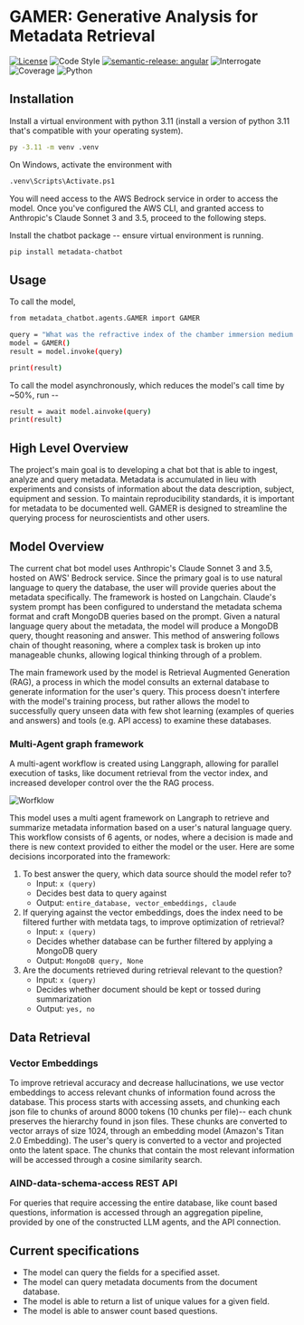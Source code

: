 # GAMER: Generative Analysis for Metadata Retrieval

[![License](https://img.shields.io/badge/license-MIT-brightgreen)](LICENSE)
![Code Style](https://img.shields.io/badge/code%20style-black-black)
[![semantic-release: angular](https://img.shields.io/badge/semantic--release-angular-e10079?logo=semantic-release)](https://github.com/semantic-release/semantic-release)
![Interrogate](https://img.shields.io/badge/interrogate-100.0%25-brightgreen)
![Coverage](https://img.shields.io/badge/coverage-0%25-red?logo=codecov)
![Python](https://img.shields.io/badge/python->=3.11-blue?logo=python)

## Installation

Install a virtual environment with python 3.11 (install a version of python 3.11 that's compatible with your operating system).

```bash
py -3.11 -m venv .venv
```

On Windows, activate the environment with

```bash
.venv\Scripts\Activate.ps1
```

You will need access to the AWS Bedrock service in order to access the model. Once you've configured the AWS CLI, and granted access to Anthropic's Claude Sonnet 3 and 3.5, proceed to the following steps.

Install the chatbot package -- ensure virtual environment is running.

```bash
pip install metadata-chatbot
```

## Usage

To call the model,

```bash
from metadata_chatbot.agents.GAMER import GAMER

query = "What was the refractive index of the chamber immersion medium used in this experiment SmartSPIM_675387_2023-05-23_23-05-56"
model = GAMER()
result = model.invoke(query)

print(result)
```

To call the model asynchronously, which reduces the model's call time by ~50%, run --

```bash
result = await model.ainvoke(query)
print(result)
```

## High Level Overview

The project's main goal is to developing a chat bot that is able to ingest, analyze and query metadata. Metadata is accumulated in lieu with experiments and consists of information about the data description, subject, equipment and session. To maintain reproducibility standards, it is important for metadata to be documented well. GAMER is designed to streamline the querying process for neuroscientists and other users.

## Model Overview

The current chat bot model uses Anthropic's Claude Sonnet 3 and 3.5, hosted on AWS' Bedrock service. Since the primary goal is to use natural language to query the database, the user will provide queries about the metadata specifically. The framework is hosted on Langchain. Claude's system prompt has been configured to understand the metadata schema format and craft MongoDB queries based on the prompt. Given a natural language query about the metadata, the model will produce a MongoDB query, thought reasoning and answer. This method of answering follows chain of thought reasoning, where a complex task is broken up into manageable chunks, allowing logical thinking through of a problem.

The main framework used by the model is Retrieval Augmented Generation (RAG), a process in which the model consults an external database to generate information for the user's query. This process doesn't interfere with the model's training process, but rather allows the model to successfully query unseen data with few shot learning (examples of queries and answers) and tools (e.g. API access) to examine these databases.

### Multi-Agent graph framework

A multi-agent workflow is created using Langgraph, allowing for parallel execution of tasks, like document retrieval from the vector index, and increased developer control over the the RAG process.

![Worfklow](2025_01_GAMER_workflow.PNG)

This model uses a multi agent framework on Langraph to retrieve and summarize metadata information based on a user's natural language query. This workflow consists of 6 agents, or nodes, where a decision is made and there is new context provided to either the model or the user. Here are some decisions incorporated into the framework:
1. To best answer the query, which data source should the model refer to?
    - Input: `x (query)`
    - Decides best data to query against
    - Output: `entire_database, vector_embeddings, claude`
2. If querying against the vector embeddings, does the index need to be filtered further with metdata tags, to improve optimization of retrieval?
    - Input: `x (query)`
    - Decides whether database can be further filtered by applying a MongoDB query
    - Output: `MongoDB query, None`
3. Are the documents retrieved during retrieval relevant to the question?
    - Input: `x (query)`
    - Decides whether document should be kept or tossed during summarization
    - Output: `yes, no`

## Data Retrieval

### Vector Embeddings

To improve retrieval accuracy and decrease hallucinations, we use vector embeddings to access relevant chunks of information found across the database. This process starts with accessing assets, and chunking each json file to chunks of around 8000 tokens (10 chunks per file)-- each chunk preserves the hierarchy found in json files. These chunks are converted to vector arrays of size 1024, through an embedding model (Amazon's Titan 2.0 Embedding). The user's query is converted to a vector and projected onto the latent space. The chunks that contain the most relevant information will be accessed through a cosine similarity search.

### AIND-data-schema-access REST API

For queries that require accessing the entire database, like count based questions, information is accessed through an aggregation pipeline, provided by one of the constructed LLM agents, and the API connection.

## Current specifications

* The model can query the fields for a specified asset.
* The model can query metadata documents from the document database.
* The model is able to return a list of unique values for a given field.
* The model is able to answer count based questions.
